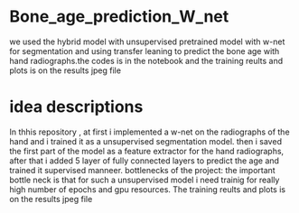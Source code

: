 # Bone_age_prediction_W_net
we used the hybrid model with unsupervised pretrained model with w-net for segmentation and using transfer leaning to predict the bone age with hand radiographs.the codes is in the notebook and the training reults and plots is on the results jpeg file
# idea descriptions
In thhis repository , at first i implemented a w-net on the radiographs of the hand and i trained it as a unsupervised segmentation model. then i saved the first part of the model as a feature extractor for the hand radiographs, after that i added 5 layer of fully connected layers to predict the age and trained it supervised manneer.
bottlenecks of the project:
the important bottle neck is that for such a unsupervised model i need trainig for really high number of epochs and gpu resources.
The training reults and plots is on the results jpeg file

